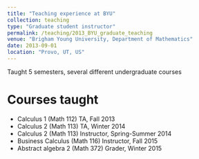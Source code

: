 ```yaml
---
title: "Teaching experience at BYU"
collection: teaching
type: "Graduate student instructor"
permalink: /teaching/2013_BYU_graduate_teaching
venue: "Brigham Young University, Department of Mathematics"
date: 2013-09-01
location: "Provo, UT, US"
---
```


Taught 5 semesters, several different undergraduate courses

Courses taught
=======
* Calculus 1 (Math 112) TA, Fall 2013
* Calculus 2 (Math 113) TA, Winter 2014
* Calculus 2 (Math 113) Instructor, Spring-Summer 2014
* Business Calculus (Math 116) Instructor, Fall 2015
* Abstract algebra 2 (Math 372) Grader, Winter 2015
